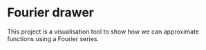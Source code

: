 # Fourier drawer
This project is a visualisation tool to show how we can approximate functions using a Fourier series.